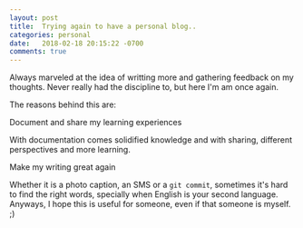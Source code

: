 ```yaml
---
layout: post
title:  Trying again to have a personal blog..
categories: personal
date:   2018-02-18 20:15:22 -0700
comments: true
---
```

<amp-img width="400" height="150" layout="responsive" alt="But I won't give up" src="https://media.giphy.com/media/3otPoD7ouISDYZJ0uk/giphy.gif"></amp-img>

Always marveled at the idea of writting more and gathering feedback on my thoughts. Never really had the discipline to, but here I'm am once again. 

The reasons behind this are:

>
 Document and share my learning experiences

With documentation comes solidified knowledge and with sharing, different perspectives and more learning.

> 
 Make my writing great again

Whether it is a photo caption, an SMS or a `git commit`, sometimes it's hard to find the right words, specially when English is your second language. Anyways, I hope this is useful for someone, even if that someone is myself. ;)
